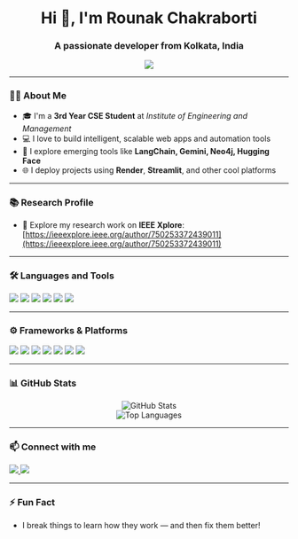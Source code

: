 <h1 align="center">Hi 👋, I'm Rounak Chakraborti</h1>
<h3 align="center">A passionate developer from Kolkata, India</h3>

<p align="center">
  <img src="https://readme-typing-svg.herokuapp.com?font=Orbitron&color=%23F70000&size=24&center=true&vCenter=true&lines=3rd+Year+CSE+Student;Loves+to+Code+and+Build;Always+Learning+Something+New" />
</p>

---

### 👨‍💻 About Me
- 🎓 I'm a **3rd Year CSE Student** at *Institute of Engineering and Management*
- 💻 I love to build intelligent, scalable web apps and automation tools
- 🚀 I explore emerging tools like **LangChain, Gemini, Neo4j, Hugging Face**
- 🌐 I deploy projects using **Render**, **Streamlit**, and other cool platforms

---

### 📚 Research Profile
- 🧠 Explore my research work on **IEEE Xplore**:  
  [https://ieeexplore.ieee.org/author/750253372439011](https://ieeexplore.ieee.org/author/750253372439011)

---

### 🛠️ Languages and Tools
<p align="left">
  <img src="https://img.shields.io/badge/HTML-e34c26?style=for-the-badge&logo=html5&logoColor=white" />
  <img src="https://img.shields.io/badge/CSS-264de4?style=for-the-badge&logo=css3&logoColor=white" />
  <img src="https://img.shields.io/badge/JavaScript-f7df1e?style=for-the-badge&logo=javascript&logoColor=black" />
  <img src="https://img.shields.io/badge/Java-007396?style=for-the-badge&logo=java&logoColor=white" />
  <img src="https://img.shields.io/badge/C-00599C?style=for-the-badge&logo=c&logoColor=white" />
  <img src="https://img.shields.io/badge/Python-3776ab?style=for-the-badge&logo=python&logoColor=white" />
</p>

---

### ⚙️ Frameworks & Platforms
<p align="left">
  <img src="https://img.shields.io/badge/LangChain-1a1a1a?style=for-the-badge&logo=OpenAI&logoColor=white" />
  <img src="https://img.shields.io/badge/Flask-000000?style=for-the-badge&logo=flask&logoColor=white" />
  <img src="https://img.shields.io/badge/HuggingFace-FCC624?style=for-the-badge&logo=huggingface&logoColor=black" />
  <img src="https://img.shields.io/badge/Render-1f2937?style=for-the-badge&logo=render&logoColor=white" />
  <img src="https://img.shields.io/badge/Neo4j-008cc1?style=for-the-badge&logo=neo4j&logoColor=white" />
  <img src="https://img.shields.io/badge/Google_Gemini-4285F4?style=for-the-badge&logo=google&logoColor=white" />
  <img src="https://img.shields.io/badge/Streamlit-FF4B4B?style=for-the-badge&logo=streamlit&logoColor=white" />
</p>

---

### 📊 GitHub Stats
<p align="center">
  <img src="https://github-readme-stats.vercel.app/api?username=PyDev2069&show_icons=true&theme=radical" alt="GitHub Stats" />
  <br/>
  <img src="https://github-readme-stats.vercel.app/api/top-langs/?username=PyDev2069&layout=compact&theme=radical" alt="Top Languages" />
</p>

---

### 📫 Connect with me
<p align="left">
  <a href="mailto:rounakcharaborti499@gmail.com">
    <img src="https://img.shields.io/badge/Gmail-D14836?style=for-the-badge&logo=gmail&logoColor=white" />
  </a>
  <a href="https://www.linkedin.com/in/rounak-chakraborti-82315628b/" target="_blank">
    <img src="https://img.shields.io/badge/LinkedIn-0a66c2?style=for-the-badge&logo=linkedin&logoColor=white" />
  </a>
</p>

---

### ⚡ Fun Fact
+ I break things to learn how they work — and then fix them better!

